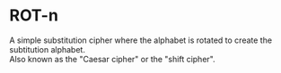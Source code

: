 # ROT-n
A simple substitution cipher where the alphabet is rotated to create the subtitution alphabet.<br/>
Also known as the "Caesar cipher" or the "shift cipher".
